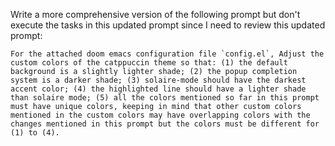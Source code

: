 Write a more comprehensive version of the following prompt but don't execute the tasks in this updated prompt since I need to review this updated prompt:

```
For the attached doom emacs configuration file `config.el`, Adjust the custom colors of the catppuccin theme so that: (1) the default background is a slightly lighter shade; (2) the popup completion system is a darker shade; (3) solaire-mode should have the darkest accent color; (4) the highlighted line should have a lighter shade than solaire mode; (5) all the colors mentioned so far in this prompt must have unique colors, keeping in mind that other custom colors mentioned in the custom colors may have overlapping colors with the changes mentioned in this prompt but the colors must be different for (1) to (4).
```
